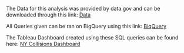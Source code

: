 The Data for this analysis was provided by data.gov and can be downloaded through this link: [Data](https://catalog.data.gov/dataset/motor-vehicle-collisions-crashes) 

All Queries given can be ran on BigQuery using this link: [BiqQuery](https://console.cloud.google.com/bigquery?ws=!1m4!1m3!3m2!1soptimal-bivouac-388416!2sVehicle_Collisions)

The Tableau Dashboard created using these SQL queries can be found here: [NY Collisions Dashboard](https://public.tableau.com/app/profile/brandon.adam5912/viz/NewYorkCollisions_16896904482480/Dashboard14)
